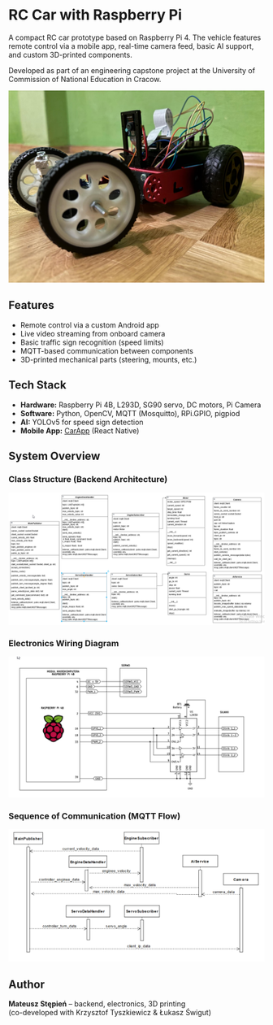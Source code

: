 # RC Car with Raspberry Pi

A compact RC car prototype based on Raspberry Pi 4. The vehicle features remote control via a mobile app, real-time camera feed, basic AI support, and custom 3D-printed components.

Developed as part of an engineering capstone project at the University of Commission of National Education in Cracow.

![project photo](./images/result.jpg) <!-- Replace with actual image -->

## Features

- Remote control via a custom Android app
- Live video streaming from onboard camera
- Basic traffic sign recognition (speed limits)
- MQTT-based communication between components
- 3D-printed mechanical parts (steering, mounts, etc.)

## Tech Stack

- **Hardware:** Raspberry Pi 4B, L293D, SG90 servo, DC motors, Pi Camera
- **Software:** Python, OpenCV, MQTT (Mosquitto), RPi.GPIO, pigpiod
- **AI:** YOLOv5 for speed sign detection
- **Mobile App:** [CarApp](https://github.com/xWalian/CarApp) (React Native)

## System Overview

### Class Structure (Backend Architecture)
![Class Diagram](./images/klasypojazd.png)

### Electronics Wiring Diagram
![Wiring Schematic](./images/schema.png)

### Sequence of Communication (MQTT Flow)
![Sequence Diagram](./images/sekwencja.png)


## Author

**Mateusz Stępień** – backend, electronics, 3D printing  
(co-developed with Krzysztof Tyszkiewicz & Łukasz Świgut)
